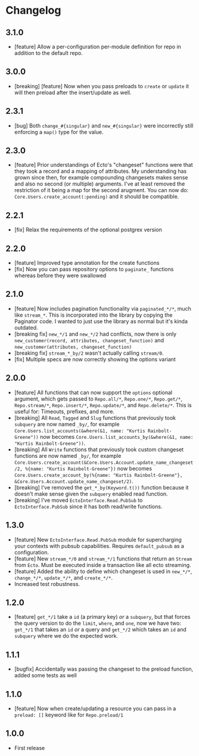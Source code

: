 # Changelog

## 3.1.0

- [feature] Allow a per-configuration per-module definition for repo in addition to the default repo.

## 3.0.0

- [breaking] [feature] Now when you pass preloads to `create` or `update` it will then preload after the insert/update as well.

## 2.3.1

- [bug] Both `change_#{singular}` and `new_#{singular}` were incorrectly still enforcing a `map()` type for the value.

## 2.3.0

- [feature] Prior understandings of Ecto's "changeset" functions were that they took a record and a mapping of attributes. My understanding has grown since then, for example compounding changesets makes sense and also no second (or multiple) arguments. I've at least removed the restriction of it being a map for the second arugment. You can now do: `Core.Users.create_account(:pending)` and it should be compatible.

## 2.2.1

- [fix] Relax the requirements of the optional postgrex version

## 2.2.0

- [feature] Improved type annotation for the create functions
- [fix] Now you can pass repository options to `paginate_` functions whereas before they were swallowed

## 2.1.0

- [feature] Now includes pagination functionality via `paginated_*/*`, much like `stream_*`. This is incorporated into the library by copying the Paginator code. I wanted to just use the library as normal but it's kinda outdated.
- [breaking fix] `new_*/1` and `new_*/2` had conflicts, now there is only `new_customer(record, attributes, changeset_function)` and `new_customer(attributes, changeset_function)`
- [breaking fix] `stream_*_by/2` wasn't actually calling `stream/0`.
- [fix] Multiple specs are now correctly showing the options variant

## 2.0.0

- [feature] All functions that can now support the `options` optional argument, which gets passed to `Repo.all/*`, `Repo.one/*`, `Repo.get/*`, `Repo.stream/*`, `Repo.insert/*`, `Repo.update/*`, and `Repo.delete/*`. This is useful for: Timeouts, prefixes, and more.
- [breaking] All `Read`, `Tagged` and `Slug` functions that previously took `subquery` are now named `_by/`, for example `Core.Users.list_accounts(&where(&1, name: "Kurtis Rainbolt-Greene"))` now becomes `Core.Users.list_accounts_by(&where(&1, name: "Kurtis Rainbolt-Greene"))`.
- [breaking] All `Write` functions that previously took custom changeset functions are now named `_by/`, for example `Core.Users.create_account(&Core.Users.Account.update_name_changeset/2, %{name: "Kurtis Rainbolt-Greene"})` now becomes `Core.Users.create_account_by(%{name: "Kurtis Rainbolt-Greene"}, &Core.Users.Account.update_name_changeset/2)`.
- [breaking] I've removed the `get_*_by(Keyword.t())` function because it doesn't make sense given the `subquery` enabled read function.
- [breaking] I've moved `EctoInterface.Read.PubSub` to `EctoInterface.PubSub` since it has both read/write functions.

## 1.3.0

- [feature] New `EctoInterface.Read.PubSub` module for supercharging your contexts with pubsub capabilities. Requires `default_pubsub` as a configuration.
- [feature] New `stream_*/0` and `stream_*/1` functions that return an `Stream` from `Ecto`. Must be executed inside a transaction like all ecto streaming.
- [feature] Added the ability to define which changeset is used in `new_*/*`, `change_*/*`, `update_*/*`, and `create_*/*`.
- Increased test robustness.

## 1.2.0

- [feature] `get_*/1` take a `id` (a primary key) _or_ a `subquery`, but that forces the query version to do the `limit`, `where`, and `one`, now we have two: `get_*/1` that takes an `id` _or_ a query and `get_*/2` which takes an `id` and `subquery` where we do the expected work.

## 1.1.1

- [bugfix] Accidentally was passing the changeset to the preload function, added some tests as well

## 1.1.0

- [feature] Now when create/updating a resource you can pass in a `preload: []` keyword like for `Repo.preload/1`

## 1.0.0

- First release
